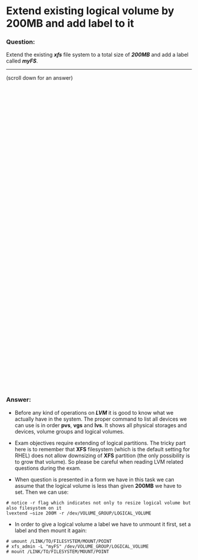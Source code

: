 # Extend existing logical volume by 200MB and add label to it 

### Question:
Extend the existing ***xfs*** file system to a total size of ***200MB*** and add a label called ***myFS***.

***
(scroll down for an answer)

<br/><br/><br/><br/><br/><br/><br/><br/><br/><br/><br/><br/><br/><br/><br/><br/><br/><br/><br/><br/><br/><br/><br/><br/>
<br/><br/><br/><br/><br/><br/><br/><br/><br/><br/><br/><br/><br/><br/><br/><br/><br/><br/><br/><br/><br/><br/><br/><br/>

### Answer:

* Before any kind of operations on ***LVM*** it is good to know what we actually have in the system. The proper command to list all
devices we can use is in order **pvs**, **vgs** and **lvs**. It shows all physical storages and devices, volume groups and logical volumes.

* Exam objectives require extending of logical partitions. The tricky part here is to remember that **XFS** filesystem (which is the default setting for RHEL)
does not allow downsizing of **XFS** partition (the only possibility is to grow that volume). So please be careful when reading LVM related questions
during the exam.
  
* When question is presented in a form we have in this task we can assume that the logical volume is less than given **200MB** we have to set. Then we can use: 

```
# notice -r flag which indicates not only to resize logical volume but also filesystem on it
lvextend –size 200M -r /dev/VOLUME_GROUP/LOGICAL_VOLUME
```

* In order to give a logical volume a label we have to unmount it first, set a label and then mount it again:
 
```
# umount /LINK/TO/FILESYSTEM/MOUNT/POINT
# xfs_admin -L "myFS" /dev/VOLUME_GROUP/LOGICAL_VOLUME
# mount /LINK/TO/FILESYSTEM/MOUNT/POINT
```